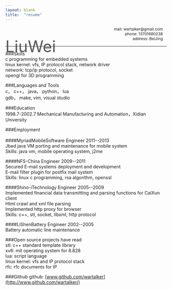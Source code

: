 ```yaml
---
layout: blank
title:  "resume"
---
```

<p style="font-size:12px;position:relative;text-align:right;border-bottom:1px solid;padding-bottom:16px;padding-right:12px">
    <span style="font-size:50px;position:absolute;left:0px;top:32px;color:#585858">LiuWei</span>
    mail: wartalker@gmail.com<br />phone: 13701680238<br />address: BeiJing     
</p>

###Skills   
c programming for embedded systems        
linux kernel: vfs, IP protocol stack, network driver         
network: tcp/ip protocol, socket    
opengl for 3D programming    
    
###Languages and Tools    
c， c++， java， python， lua    
gdb， make, vim, visual studio    
    
###Education    
1998.7-2002.7 Mechanical Manufacturing and Automation，Xidian University    
    
###Employment    <br /><br />
####MyriadMobileSoftware Engineer 2011--2013     
Jbed java VM porting and maintenance for mobile system    
Skills: java vm, mobile operating system, j2me    
    
####NFS-China Engineer 2009--2011    
Secured E-mail systems deployment and development    
E-mail filter plugin for postfix mail system    
Skills: linux c programming, rsa algorithm, openssl    
    
####Shino-iTechnology Engineer 2005--2009    
Implemented financial data  transmitting and parsing functions for CaiXun client    
Html crawl and xml file parsing    
Implemented http proxy for browser    
Skills: c++, stl, socket, libxml, http protocol    
    
####LiShenBattery Engineer 2002--2005   
Battery automatic line maintenance    
    
###Open source projects have read    
stl: c++ standard template library    
xv6: mit operating system for 6.828    
lua: script language    
linux kernel: vfs and IP protocol stack    
rfc: rfc documents for IP    
    
###Github
github: [www.github.com/wartalker](http://www.github.com/wartalker/)


<br />
<br />
<br />
<br />
<br />
<br />
<br />
<br />
<br />
<br />
<br />
<br />
<br />
<br />
<br />
<br />
<br />
<br />
